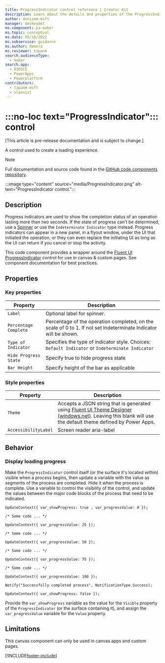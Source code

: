 ```yaml
---
title: ProgressIndicator control reference | Creator Kit
description: Learn about the details and properties of the ProgressIndicator control in the Creator Kit.
author: denisem-msft
manager: devkeydet
ms.component: pa-maker
ms.topic: conceptual
ms.date: 05/16/2022
ms.subservice: guidance
ms.author: demora
ms.reviewer: tapanm
search.audienceType: 
  - maker
search.app: 
  - D365CE
  - PowerApps
  - Powerplatform
contributors:
  - tapanm-msft
  - slaouist
---
```


# :::no-loc text="ProgressIndicator"::: control

[This article is pre-release documentation and is subject to change.]

A control used to create a loading experience.

> [!NOTE]
> Full documentation and source code found in the [GitHub code components repository](https://github.com/microsoft/powercat-code-components/tree/main/ProgressIndicator).

:::image type="content" source="media/ProgressIndicator.png" alt-text="ProgressIndicator control.":::

## Description

Progress indicators are used to show the completion status of an operation lasting more than two seconds. If the state of progress can't be determined, use a [Spinner](spinner.md) or use the `Indeterminate Indicator` type instead. Progress indicators can appear in a new panel, in a flyout window, under the UI that initiated the operation, or they can even replace the initiating UI as long as the UI can return if you cancel or stop the activity.

This code component provides a wrapper around the [Fluent UI ProgressIndicator](https://developer.microsoft.com/en-us/fluentui#/controls/web/progressindicator) control for use in canvas & custom pages. See component documentation for best practices.

## Properties
### Key properties

| Property | Description |
| -------- | ----------- |
| `Label` | Optional label for spinner. |
| `Percentage Complete` | Percentage of the operation completed, on the scale of 0 to 1. If not set Indeterminate Indicator will be shown. |
| `Type of Indicator` | Specifies the type of indicator style. Choices: `Default Indicator` or `Indeterminate Indicator` |
| `Hide Progress State` |  Specify true to hide progress state |
| `Bar Height` |  Specify height of the bar as applicable |

### Style properties

| Property | Description |
| -------- | ----------- |
| `Theme` | Accepts a JSON string that is generated using [Fluent UI Theme Designer (windows.net)](https://fabricweb.z5.web.core.windows.net/pr-deploy-site/refs/heads/master/theming-designer/). Leaving this blank will use the default theme defined by Power Apps. |
| `AccessibilityLabel` | Screen reader aria-label |

## Behavior
### Display loading progress

Make the `ProgressIndicator` control itself (or the surface it's located within) visible when a process begins, then update a variable with the value as segments of the process are completed. Hide it when the process is complete. Use a variable to control the visibility of the control, and update the values between the major code blocks of the process that need to be indicated.

```powerapps-dot
UpdateContext({ var_showProgress: true , var_progressValue: 0 });

/* Some code ... */

UpdateContext({ var_progressValue: 25 });

/* Some code ... */

UpdateContext({ var_progressValue: 50 });

/* Some code ... */

UpdateContext({ var_progressValue: 75 });

/* Some code ... */

UpdateContext({ var_progressValue: 100 });

Notify("Successfully completed process", NotificationType.Success);

UpdateContext({ var_showProgress: false });

```

Provide the `var_showProgress` variable as the value for the `Visible` property of the `ProgressIndicator` (or the surface containing it), and assign the `var_progressValue` variable for the `Value` property.


## Limitations

This canvas component can only be used in canvas apps and custom pages.

[!INCLUDE[footer-include](../../includes/footer-banner.md)]
